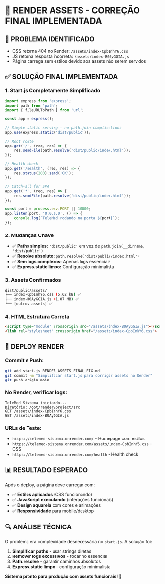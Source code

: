 # 🔧 RENDER ASSETS - CORREÇÃO FINAL IMPLEMENTADA

## 🎯 **PROBLEMA IDENTIFICADO**
- CSS retorna 404 no Render: `/assets/index-CpbInhY6.css`
- JS retorna resposta incorreta: `/assets/index-B0AyGGIA.js`
- Página carrega sem estilos devido aos assets não serem servidos

## ✅ **SOLUÇÃO FINAL IMPLEMENTADA**

### **1. Start.js Completamente Simplificado**
```javascript
import express from 'express';
import path from 'path';
import { fileURLToPath } from 'url';

const app = express();

// Simple static serving - no path.join complications  
app.use(express.static('dist/public'));

// Root route
app.get('/', (req, res) => {
    res.sendFile(path.resolve('dist/public/index.html'));
});

// Health check
app.get('/health', (req, res) => {
    res.status(200).send('OK');
});

// Catch-all for SPA
app.get('*', (req, res) => {
    res.sendFile(path.resolve('dist/public/index.html'));
});

const port = process.env.PORT || 10000;
app.listen(port, '0.0.0.0', () => {
    console.log(`TeleMed rodando na porta ${port}`);
});
```

### **2. Mudanças Chave**
- ✅ **Paths simples:** `'dist/public'` em vez de `path.join(__dirname, 'dist/public')`
- ✅ **Resolve absoluto:** `path.resolve('dist/public/index.html')`  
- ✅ **Sem logs complexos:** Apenas logs essenciais
- ✅ **Express.static limpo:** Configuração minimalista

### **3. Assets Confirmados**
```bash
dist/public/assets/
├── index-CpbInhY6.css (5.62 kB) ✅
├── index-B0AyGGIA.js (1.07 MB) ✅
└── [outros assets] ✅
```

### **4. HTML Estrutura Correta**
```html
<script type="module" crossorigin src="/assets/index-B0AyGGIA.js"></script>
<link rel="stylesheet" crossorigin href="/assets/index-CpbInhY6.css">
```

## 🚀 **DEPLOY RENDER**

### **Commit e Push:**
```bash
git add start.js RENDER_ASSETS_FINAL_FIX.md
git commit -m "Simplificar start.js para corrigir assets no Render"  
git push origin main
```

### **No Render, verificar logs:**
```
TeleMed Sistema iniciando...
Diretório: /opt/render/project/src
GET /assets/index-CpbInhY6.css
GET /assets/index-B0AyGGIA.js
```

### **URLs de Teste:**
- `https://telemed-sistema.onrender.com/` - Homepage com estilos
- `https://telemed-sistema.onrender.com/assets/index-CpbInhY6.css` - CSS
- `https://telemed-sistema.onrender.com/health` - Health check

## 📊 **RESULTADO ESPERADO**

Após o deploy, a página deve carregar com:
- ✅ **Estilos aplicados** (CSS funcionando)
- ✅ **JavaScript executando** (interações funcionais)
- ✅ **Design aquarela** com cores e animações
- ✅ **Responsividade** para mobile/desktop

## 🔍 **ANÁLISE TÉCNICA**

O problema era complexidade desnecessária no `start.js`. A solução foi:
1. **Simplificar paths** - usar strings diretas
2. **Remover logs excessivos** - focar no essencial  
3. **Path.resolve** - garantir caminhos absolutos
4. **Express.static limpo** - configuração minimalista

**Sistema pronto para produção com assets funcionais! 🚀**
